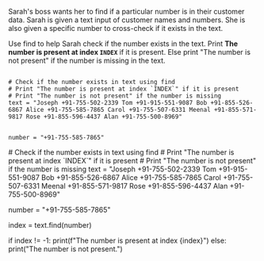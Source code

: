 Sarah's boss wants her to find if a particular number is in their customer data. Sarah is given a text input of customer names and numbers. She is also given a specific number to cross-check if it exists in the text.

Use find  to help Sarah check if the number exists in the text. Print **The number is present at index `INDEX`** if it is present. Else print "The number is not present" if the number is missing in the text.


<Editor lang="python" type="exercise">
<code>
# Check if the number exists in text using find
# Print "The number is present at index `INDEX`" if it is present
# Print "The number is not present" if the number is missing
text = "Joseph +91-755-502-2339 Tom +91-915-551-9087 Bob +91-855-526-6867 Alice +91-755-585-7865 Carol +91-755-507-6331 Meenal +91-855-571-9817 Rose +91-855-596-4437 Alan +91-755-500-8969"

number = "+91-755-585-7865"
</code>

<solution>
# Check if the number exists in text using find
# Print "The number is present at index `INDEX`" if it is present
# Print "The number is not present" if the number is missing
text = "Joseph +91-755-502-2339 Tom +91-915-551-9087 Bob +91-855-526-6867 Alice +91-755-585-7865 Carol +91-755-507-6331 Meenal +91-855-571-9817 Rose +91-855-596-4437 Alan +91-755-500-8969"

number = "+91-755-585-7865"

index = text.find(number)

if index != -1:
  print(f"The number is present at index {index}")
else:
  print("The number is not present.")
</solution>
</Editor>
